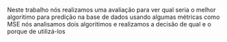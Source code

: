 Neste trabalho nós realizamos uma avaliação para ver qual seria o melhor algoritimo para predição na base de dados usando algumas métricas como MSE nós analisamos dois algoritimos e realizamos a decisão de qual e o porque de utilizá-los